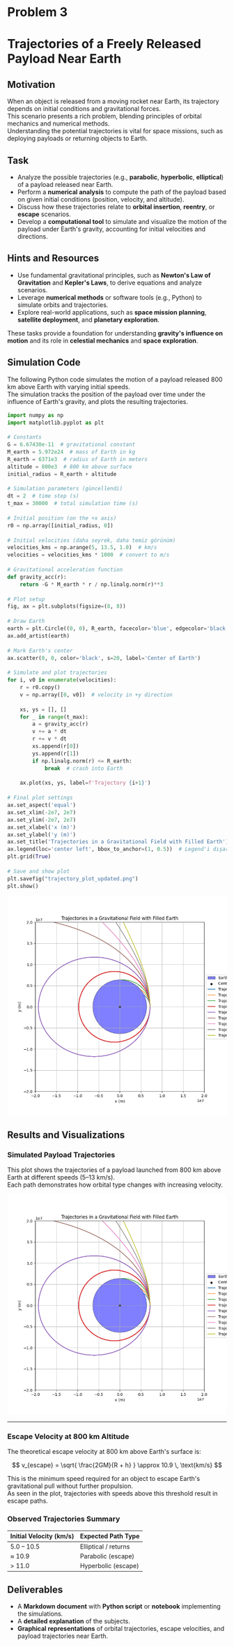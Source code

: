 # Problem 3

# Trajectories of a Freely Released Payload Near Earth

## Motivation

When an object is released from a moving rocket near Earth, its trajectory depends on initial conditions and gravitational forces.  
This scenario presents a rich problem, blending principles of orbital mechanics and numerical methods.  
Understanding the potential trajectories is vital for space missions, such as deploying payloads or returning objects to Earth.

## Task

- Analyze the possible trajectories (e.g., **parabolic**, **hyperbolic**, **elliptical**) of a payload released near Earth.  
- Perform a **numerical analysis** to compute the path of the payload based on given initial conditions (position, velocity, and altitude).  
- Discuss how these trajectories relate to **orbital insertion**, **reentry**, or **escape** scenarios.  
- Develop a **computational tool** to simulate and visualize the motion of the payload under Earth's gravity, accounting for initial velocities and directions.

## Hints and Resources

- Use fundamental gravitational principles, such as **Newton's Law of Gravitation** and **Kepler's Laws**, to derive equations and analyze scenarios.  
- Leverage **numerical methods** or software tools (e.g., Python) to simulate orbits and trajectories.  
- Explore real-world applications, such as **space mission planning**, **satellite deployment**, and **planetary exploration**.  

These tasks provide a foundation for understanding **gravity's influence on motion** and its role in **celestial mechanics** and **space exploration**.

## Simulation Code

The following Python code simulates the motion of a payload released 800 km above Earth with varying initial speeds.  
The simulation tracks the position of the payload over time under the influence of Earth's gravity, and plots the resulting trajectories.

```python
import numpy as np
import matplotlib.pyplot as plt

# Constants
G = 6.67430e-11  # gravitational constant
M_earth = 5.972e24  # mass of Earth in kg
R_earth = 6371e3  # radius of Earth in meters
altitude = 800e3  # 800 km above surface
initial_radius = R_earth + altitude

# Simulation parameters (güncellendi)
dt = 2  # time step (s)
t_max = 30000  # total simulation time (s)

# Initial position (on the +x axis)
r0 = np.array([initial_radius, 0])

# Initial velocities (daha seyrek, daha temiz görünüm)
velocities_kms = np.arange(5, 13.5, 1.0)  # km/s
velocities = velocities_kms * 1000  # convert to m/s

# Gravitational acceleration function
def gravity_acc(r):
    return -G * M_earth * r / np.linalg.norm(r)**3

# Plot setup
fig, ax = plt.subplots(figsize=(8, 8))

# Draw Earth
earth = plt.Circle((0, 0), R_earth, facecolor='blue', edgecolor='black', alpha=0.5, label='Earth')
ax.add_artist(earth)

# Mark Earth's center
ax.scatter(0, 0, color='black', s=20, label='Center of Earth')

# Simulate and plot trajectories
for i, v0 in enumerate(velocities):
    r = r0.copy()
    v = np.array([0, v0])  # velocity in +y direction

    xs, ys = [], []
    for _ in range(t_max):
        a = gravity_acc(r)
        v += a * dt
        r += v * dt
        xs.append(r[0])
        ys.append(r[1])
        if np.linalg.norm(r) <= R_earth:
            break  # crash into Earth

    ax.plot(xs, ys, label=f'Trajectory {i+1}')

# Final plot settings
ax.set_aspect('equal')
ax.set_xlim(-2e7, 2e7)
ax.set_ylim(-2e7, 2e7)
ax.set_xlabel('x (m)')
ax.set_ylabel('y (m)')
ax.set_title('Trajectories in a Gravitational Field with Filled Earth')
ax.legend(loc='center left', bbox_to_anchor=(1, 0.5))  # Legend'i dışarı alırsan sıkışmaz
plt.grid(True)

# Save and show plot
plt.savefig("trajectory_plot_updated.png")
plt.show()
```
![Updated Plot](trajectory_plot_updated.png)


## Results and Visualizations

### Simulated Payload Trajectories  

This plot shows the trajectories of a payload launched from 800 km above Earth at different speeds (5–13 km/s).  
Each path demonstrates how orbital type changes with increasing velocity.

![Payload Trajectories](trajectory_plot_updated.png)

---

### Escape Velocity at 800 km Altitude

The theoretical escape velocity at 800 km above Earth's surface is:

$$
v_{escape} = \sqrt{ \frac{2GM}{R + h} } \approx 10.9 \, \text{km/s}
$$

This is the minimum speed required for an object to escape Earth's gravitational pull without further propulsion.  
As seen in the plot, trajectories with speeds above this threshold result in escape paths.


### Observed Trajectories Summary

| Initial Velocity (km/s) | Expected Path Type     |
|-------------------------|------------------------|
| 5.0 – 10.5              | Elliptical / returns   |
| ≈ 10.9                  | Parabolic (escape)     |
| > 11.0                  | Hyperbolic (escape)    |

## Deliverables

- A **Markdown document** with **Python script** or **notebook** implementing the simulations.  
- A **detailed explanation** of the subjects.  
- **Graphical representations** of orbital trajectories, escape velocities, and payload trajectories near Earth.
